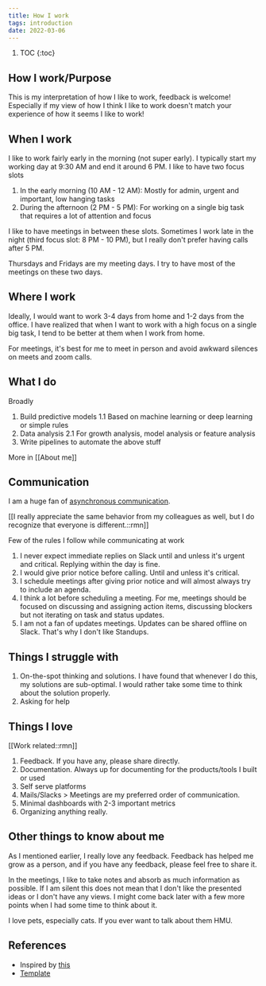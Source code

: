 ```yaml
---
title: How I work
tags: introduction
date: 2022-03-06
---
```


1. TOC
{:toc}

## How I work/Purpose

This is my interpretation of how I like to work, feedback is welcome! Especially if my view of how I think I like to work doesn't match your experience of how it seems I like to work!

## When I work

I like to work fairly early in the morning (not super early). I typically start my working day at 9:30 AM and end it around 6 PM. I like to have two focus slots

1. In the early morning (10 AM - 12 AM): Mostly for admin, urgent and important, low hanging tasks
2. During the afternoon (2 PM - 5 PM): For working on a single big task that requires a lot of attention and focus

I like to have meetings in between these slots. Sometimes I work late in the night (third focus slot: 8 PM - 10 PM), but I really don't prefer having calls after 5 PM.

Thursdays and Fridays are my meeting days. I try to have most of the meetings on these two days.

## Where I work

Ideally, I would want to work 3-4 days from home and 1-2 days from the office. I have realized that when I want to work with a high focus on a single big task, I tend to be better at them when I work from home.

For meetings, it's best for me to meet in person and avoid awkward silences on meets and zoom calls.

## What I do

Broadly

1. Build predictive models
    1.1 Based on machine learning or deep learning or simple rules
2. Data analysis
    2.1 For growth analysis, model analysis or feature analysis
3. Write pipelines to automate the above stuff

More in [[About me]]

## Communication

I am a huge fan of [asynchronous communication](https://about.gitlab.com/company/culture/all-remote/asynchronous/#what-is-asynchronous-work).

[[I really appreciate the same behavior from my colleagues as well, but I do recognize that everyone is different.::rmn]]

Few of the rules I follow while communicating at work

1. I never expect immediate replies on Slack until and unless it's urgent and critical. Replying within the day is fine.
2. I would give prior notice before calling. Until and unless it's critical.
3. I schedule meetings after giving prior notice and will almost always try to include an agenda.
4. I think a lot before scheduling a meeting. For me, meetings should be focused on discussing and assigning action items, discussing blockers but not iterating on task and status updates.
5. I am not a fan of updates meetings. Updates can be shared offline on Slack. That's why I don't like Standups.

## Things I struggle with

1. On-the-spot thinking and solutions. I have found that whenever I do this, my solutions are sub-optimal. I would rather take some time to think about the solution properly.
2. Asking for help

## Things I love

[[Work related::rmn]]

1. Feedback. If you have any, please share directly.
2. Documentation. Always up for documenting for the products/tools I built or used
3. Self serve platforms
4. Mails/Slacks > Meetings are my preferred order of communication.
5. Minimal dashboards with 2-3 important metrics
6. Organizing anything really.

## Other things to know about me

As I mentioned earlier, I really love any feedback. Feedback has helped me grow as a person, and if you have any feedback, please feel free to share it.

In the meetings, I like to take notes and absorb as much information as possible. If I am silent this does not mean that I don't like the presented ideas or I don't have any views. I might come back later with a few more points when I had some time to think about it.

I love pets, especially cats. If you ever want to talk about them HMU.

## References

- Inspired by [this](https://handbook.hmn.md/working-here/working-remotely/how-i-work-documents/)
- [Template](https://gist.github.com/jazzsequence/e49e38ba4430545966f7c1e90ad020bf)
